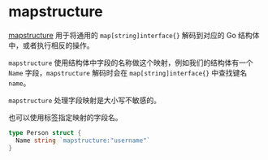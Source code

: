# mapstructure

[mapstructure](github.com/mitchellh/mapstructure) 用于将通用的 `map[string]interface{}` 解码到对应的 Go 结构体中，或者执行相反的操作。


`mapstructure` 使用结构体中字段的名称做这个映射，例如我们的结构体有一个 `Name` 字段，`mapstructure` 解码时会在 `map[string]interface{}` 中查找键名 `name`。

`mapstructure` 处理字段映射是大小写不敏感的。

也可以使用标签指定映射的字段名。

```go
type Person struct {
  Name string `mapstructure:"username"`
}
```

